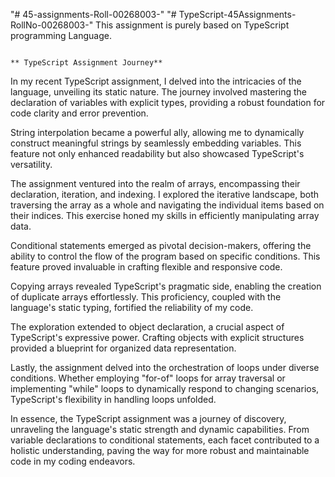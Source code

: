 "# 45-assignments-Roll-00268003-" 
"# TypeScript-45Assignments-RollNo-00268003-" 
This assignment is purely based on TypeScript programming Language.

                                                                          ** TypeScript Assignment Journey**

In my recent TypeScript assignment, I delved into the intricacies of the language, unveiling its static nature. The journey involved mastering the declaration of variables with explicit types, providing a robust foundation for code clarity and error prevention.

String interpolation became a powerful ally, allowing me to dynamically construct meaningful strings by seamlessly embedding variables. This feature not only enhanced readability but also showcased TypeScript's versatility.

The assignment ventured into the realm of arrays, encompassing their declaration, iteration, and indexing. I explored the iterative landscape, both traversing the array as a whole and navigating the individual items based on their indices. This exercise honed my skills in efficiently manipulating array data.

Conditional statements emerged as pivotal decision-makers, offering the ability to control the flow of the program based on specific conditions. This feature proved invaluable in crafting flexible and responsive code.

Copying arrays revealed TypeScript's pragmatic side, enabling the creation of duplicate arrays effortlessly. This proficiency, coupled with the language's static typing, fortified the reliability of my code.

The exploration extended to object declaration, a crucial aspect of TypeScript's expressive power. Crafting objects with explicit structures provided a blueprint for organized data representation.

Lastly, the assignment delved into the orchestration of loops under diverse conditions. Whether employing "for-of" loops for array traversal or implementing "while" loops to dynamically respond to changing scenarios, TypeScript's flexibility in handling loops unfolded.

In essence, the TypeScript assignment was a journey of discovery, unraveling the language's static strength and dynamic capabilities. From variable declarations to conditional statements, each facet contributed to a holistic understanding, paving the way for more robust and maintainable code in my coding endeavors.




